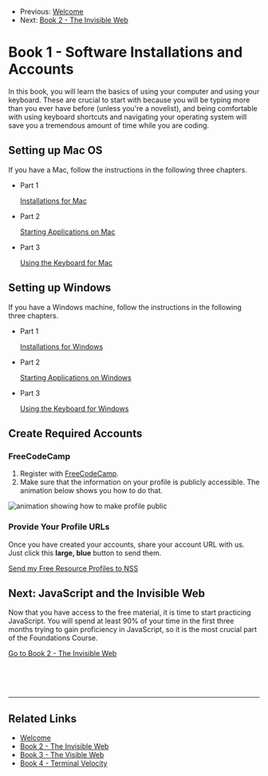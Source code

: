 <nav>
    <ul class="list list--books">
        <li class="left">
            <span>Previous: </span><a href="../">Welcome</a>
        </li>
        <li class="right">
            <span>Next:</span> <a href="../book-2-the-invisible-web">Book 2 - The Invisible Web</a>
        </li>
    </ul>
</nav>


# Book 1 - Software Installations and Accounts

In this book, you will learn the basics of using your computer and using your keyboard. These are crucial to start with because you will be typing more than you ever have before (unless you're a novelist), and being comfortable with using keyboard shortcuts and navigating your operating system will save you a tremendous amount of time while you are coding.

## Setting up Mac OS

If you have a Mac, follow the instructions in the following three chapters.

<ul class="list">
    <li class="listItem">
        <p class="listItem__header">Part 1</p>
        <a href="./chapters/GETTING_STARTED_MAC.html">Installations for Mac</a>
    </li>
    <li class="listItem">
        <p class="listItem__header">Part 2</p>
        <a href="./chapters/RUNNING_APPS_MAC.html">Starting Applications on Mac</a>
    </li>
    <li class="listItem">
        <p class="listItem__header">Part 3</p>
        <a href="./chapters/APP_TAB_SWITCHING_MAC.html">Using the Keyboard for Mac</a>
    </li>
</ul>

## Setting up Windows

If you have a Windows machine, follow the instructions in the following three chapters.

<ul class="list">
    <li class="listItem">
        <p class="listItem__header">Part 1</p>
        <a href="./chapters/GETTING_STARTED_WINDOWS.html">Installations for Windows</a>
    </li>
    <li class="listItem">
        <p class="listItem__header">Part 2</p>
        <a href="./chapters/RUNNING_APPS_WINDOWS.html">Starting Applications on Windows</a>
    </li>
    <li class="listItem">
        <p class="listItem__header">Part 3</p>
        <a href="./chapters/APP_TAB_SWITCHING_WINDOWS.html">Using the Keyboard for Windows</a>
    </li>
</ul>

## Create Required Accounts

### FreeCodeCamp

1. Register with [FreeCodeCamp](https://www.freecodecamp.org/).
1. Make sure that the information on your profile is publicly accessible. The animation below shows you how to do that.

![animation showing how to make profile public](./chapters/images/freecodecamp.gif)

### Provide Your Profile URLs

Once you have created your accounts, share your account URL with us. Just click this **large, blue** button to send them.

<div class="assessment">
    <a class="button blue"
       href="https://forms.gle/ZattQJCXHpeAzGmG9"
       target="_blank">Send my Free Resource Profiles to NSS</a>
</div>


## Next: JavaScript and the Invisible Web

Now that you have access to the free material, it is time to start practicing JavaScript. You will spend at least 90% of your time in the first three months trying to gain proficiency in JavaScript, so it is the most crucial part of the Foundations Course.

<a href="../book-2-the-invisible-web">Go to Book 2 - The Invisible Web</a>


<br/>
<br/>
<br/>

---

## Related Links

<ul>
    <li>
        <a href="../">Welcome</a>
    </li>
    <li>
        <a href="../book-2-the-invisible-web/">Book 2 - The Invisible Web</a>
    </li>
    <li>
        <a href="../book-3-the-visible-web/">Book 3 - The Visible Web</a>
    </li>
    <li>
        <a href="../book-4-terminal-velocity/">Book 4 - Terminal Velocity</a>
    </li>
</ul>
